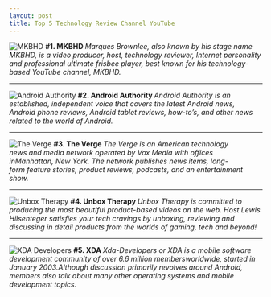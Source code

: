 ```yaml
---
layout: post
title: Top 5 Technology Review Channel YouTube 
---
```



<img itemprop="image" class="img-rounded" src="https://dl.dropboxusercontent.com/s/zrd0re06ed40ki5/Mkbhd.jpg" alt="MKBHD">

<strong>
#1. MKBHD
</strong >

<em>
Marques Brownlee, also known by his stage name MKBHD, is a video producer, host, technology reviewer, Internet personality and professional ultimate frisbee player, best known for his technology-based YouTube channel, MKBHD. 
</em>
<hr>
<img itemprop="image" class="img-rounded" src="https://dl.dropboxusercontent.com/s/3qyht2nozve0xmd/Androidauthority.jpg" alt="Android Authority">

<strong>
#2. Android Authority 
</strong >

<em>
Android Authority is an established, independent voice that covers the latest Android news, Android phone reviews, Android tablet reviews, how-to’s, and other news related to the world of Android.
</em>
<hr>
<img  itemprop="image" class="img-rounded" src="https://dl.dropboxusercontent.com/s/276s43qwma2x0j6/Verge.jpg" alt="The Verge">

<strong>
#3. The Verge 
</strong >

<em>
The Verge is an American technology news and media network operated by Vox Media with offices inManhattan, New York. The network publishes news items, long-form feature stories, product reviews, podcasts, and an entertainment show.
</em>
<hr>
<img itemprop="image" class="img-rounded" src=" https://dl.dropboxusercontent.com/s/6yh6z9ty4kt6azy/Unbox.jpg" alt="Unbox Therapy">


<strong>
#4. Unbox Therapy 
</strong >

<em>
Unbox Therapy is committed to producing the most beautiful product-based videos on the web. Host Lewis Hilsenteger satisfies your tech cravings by unboxing, reviewing and discussing in detail products from the worlds of gaming, tech and beyond!
</em>
<hr>
<img itemprop="image" class="img-rounded" src="https://dl.dropboxusercontent.com/s/w10sp50zz0mofzf/Xda.jpg" alt="XDA Developers">

<strong>
#5. XDA
</strong >

<em>
Xda-Developers or XDA is a mobile software development community of over 6.6 million membersworldwide, started in January 2003.Although discussion primarily revolves around Android, members also talk about many other operating systems and mobile development topics.
</em>
